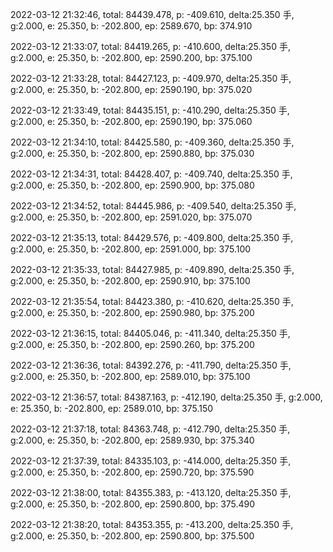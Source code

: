 2022-03-12 21:32:46, total: 84439.478, p: -409.610, delta:25.350 手, g:2.000, e: 25.350, b: -202.800, ep: 2589.670, bp: 374.910

2022-03-12 21:33:07, total: 84419.265, p: -410.600, delta:25.350 手, g:2.000, e: 25.350, b: -202.800, ep: 2590.200, bp: 375.100

2022-03-12 21:33:28, total: 84427.123, p: -409.970, delta:25.350 手, g:2.000, e: 25.350, b: -202.800, ep: 2590.190, bp: 375.020

2022-03-12 21:33:49, total: 84435.151, p: -410.290, delta:25.350 手, g:2.000, e: 25.350, b: -202.800, ep: 2590.190, bp: 375.060

2022-03-12 21:34:10, total: 84425.580, p: -409.360, delta:25.350 手, g:2.000, e: 25.350, b: -202.800, ep: 2590.880, bp: 375.030

2022-03-12 21:34:31, total: 84428.407, p: -409.740, delta:25.350 手, g:2.000, e: 25.350, b: -202.800, ep: 2590.900, bp: 375.080

2022-03-12 21:34:52, total: 84445.986, p: -409.540, delta:25.350 手, g:2.000, e: 25.350, b: -202.800, ep: 2591.020, bp: 375.070

2022-03-12 21:35:13, total: 84429.576, p: -409.800, delta:25.350 手, g:2.000, e: 25.350, b: -202.800, ep: 2591.000, bp: 375.100

2022-03-12 21:35:33, total: 84427.985, p: -409.890, delta:25.350 手, g:2.000, e: 25.350, b: -202.800, ep: 2590.910, bp: 375.100

2022-03-12 21:35:54, total: 84423.380, p: -410.620, delta:25.350 手, g:2.000, e: 25.350, b: -202.800, ep: 2590.980, bp: 375.200

2022-03-12 21:36:15, total: 84405.046, p: -411.340, delta:25.350 手, g:2.000, e: 25.350, b: -202.800, ep: 2590.260, bp: 375.200

2022-03-12 21:36:36, total: 84392.276, p: -411.790, delta:25.350 手, g:2.000, e: 25.350, b: -202.800, ep: 2589.010, bp: 375.100

2022-03-12 21:36:57, total: 84387.163, p: -412.190, delta:25.350 手, g:2.000, e: 25.350, b: -202.800, ep: 2589.010, bp: 375.150

2022-03-12 21:37:18, total: 84363.748, p: -412.790, delta:25.350 手, g:2.000, e: 25.350, b: -202.800, ep: 2589.930, bp: 375.340

2022-03-12 21:37:39, total: 84335.103, p: -414.000, delta:25.350 手, g:2.000, e: 25.350, b: -202.800, ep: 2590.720, bp: 375.590

2022-03-12 21:38:00, total: 84355.383, p: -413.120, delta:25.350 手, g:2.000, e: 25.350, b: -202.800, ep: 2590.800, bp: 375.490

2022-03-12 21:38:20, total: 84353.355, p: -413.200, delta:25.350 手, g:2.000, e: 25.350, b: -202.800, ep: 2590.800, bp: 375.500